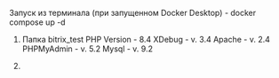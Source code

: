 Запуск из терминала (при запущенном Docker Desktop) - docker compose up -d

1. Папка bitrix_test
PHP Version - 8.4
XDebug - v. 3.4
Apache - v. 2.4
PHPMyAdmin - v. 5.2
Mysql - v. 9.2

2. 